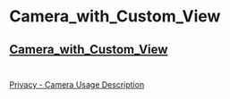 # Camera_with_Custom_View
## [Camera_with_Custom_View](https://stackoverflow.com/questions/7639188/camera-with-custom-view) <br><br>

 [Privacy - Camera Usage Description](https://learn.microsoft.com/en-us/xamarin/ios/app-fundamentals/security-privacy?tabs=macos) <br><br>
